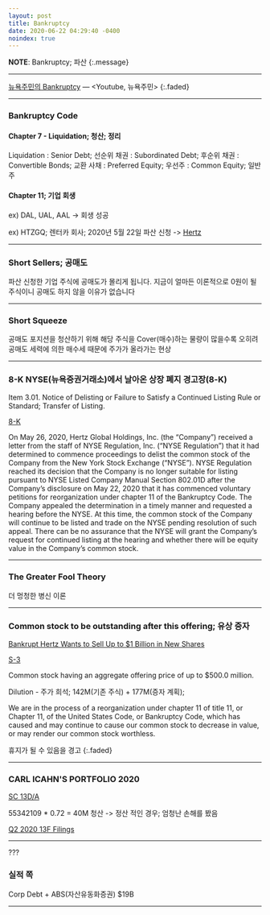 ```yaml
---
layout: post
title: Bankruptcy
date: 2020-06-22 04:29:40 -0400
noindex: true
---
```


**NOTE**: Bankruptcy; 파산
{:.message}

---

[뉴욕주민의 Bankruptcy](https://www.youtube.com/watch?v=AIQwoOQ5Uoc) &mdash; <Youtube, 뉴욕주민>
{:.faded}

---

### Bankruptcy Code
#### Chapter 7 - Liquidation; 청산; 정리
Liquidation
: Senior Debt; 선순위 채권
: Subordinated Debt; 후순위 채권
: Convertible Bonds; 교환 사채
: Preferred Equity; 우선주
: Common Equity; 일반주

#### Chapter 11; 기업 회생
ex) DAL, UAL, AAL -> 회생 성공   

ex) HTZGQ; 렌터카 회사; 2020년 5월 22일 파산 신청 -> [Hertz](https://www.sec.gov/ix?doc=/Archives/edgar/data/0001657853/000110465920065674/tm2020858d1_8k.htm)

---

### Short Sellers; 공매도
파산 신청한 기업 주식에 공매도가 몰리게 됩니다. 지금이 얼마든 이론적으로 0원이 될 주식이니 공매도 하지 않을 이유가 없습니다

---

### Short Squeeze
공매도 포지션을 청산하기 위해 해당 주식을 Cover(매수)하는 물량이 많을수록 오히려 공매도 세력에 의한 매수세 때문에 주가가 올라가는 현상

---

### 8-K NYSE(뉴욕증권거래소)에서 날아온 상장 폐지 경고장(8-K)
Item 3.01.	Notice of Delisting or Failure to Satisfy a Continued Listing Rule or Standard; Transfer of Listing.

[8-K](https://www.sec.gov/ix?doc=/Archives/edgar/data/0001657853/000110465920071684/tm2022260-1_8k.htm)

On May 26, 2020, Hertz Global Holdings, Inc. (the “Company”) received a letter from the staff of NYSE Regulation, Inc. (“NYSE Regulation”) that it had determined to commence proceedings to delist the common stock of the Company from the New York Stock Exchange (“NYSE”). NYSE Regulation reached its decision that the Company is no longer suitable for listing pursuant to NYSE Listed Company Manual Section 802.01D after the Company’s disclosure on May 22, 2020 that it has commenced voluntary petitions for reorganization under chapter 11 of the Bankruptcy Code. The Company appealed the determination in a timely manner and requested a hearing before the NYSE. At this time, the common stock of the Company will continue to be listed and trade on the NYSE pending resolution of such appeal. There can be no assurance that the NYSE will grant the Company’s request for continued listing at the hearing and whether there will be equity value in the Company’s common stock.

---

### The Greater Fool Theory
더 멍청한 병신 이론

---

### Common stock to be outstanding after this offering; 유상 증자
[Bankrupt Hertz Wants to Sell Up to $1 Billion in New Shares](https://www.wsj.com/articles/bankrupt-hertz-wants-to-sell-up-to-1-billion-in-new-shares-11591917121)

[S-3](https://www.sec.gov/Archives/edgar/data/0001657853/000110465920073132/tm2022223-1_424b5.htm)

Common stock having an aggregate offering price of up to $500.0 million.   

Dilution - 주가 희석; 142M(기존 주식) + 177M(증자 계획);   

We are in the process of a reorganization under chapter 11 of title 11, or Chapter 11, of the United States Code, or Bankruptcy Code, which has caused and may continue to cause our common stock to decrease in value, or may render our common stock worthless.   

휴지가 될 수 있음을 경고
{:.faded}

---

### CARL ICAHN'S PORTFOLIO 2020
[SC 13D/A](https://www.sec.gov/Archives/edgar/data/0001657853/000092846420000023/htzsch13da05272020.htm)

55342109 * 0.72 = 40M 청산 -> 정산 적인 경우; 엄청난 손해를 봤음   

[Q2 2020 13F Filings](https://whalewisdom.com/filer/icahn-carl-c-et-al#tabholdings_tab_link)

---

???

### 실적 쪽
Corp Debt + ABS(자산유동화증권) $19B

---
